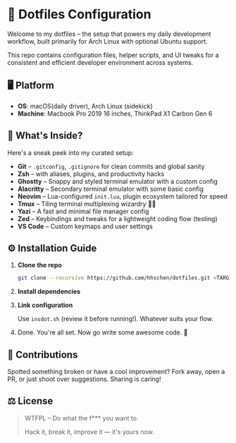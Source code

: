 # 🌱 Dotfiles Configuration

Welcome to my dotfiles – the setup that powers my daily development workflow, built primarily for Arch Linux with optional Ubuntu support.

This repo contains configuration files, helper scripts, and UI tweaks for a consistent and efficient developer environment across systems.

## 🖥️ Platform

- **OS**: macOS(daily driver), Arch Linux (sidekick)
- **Machine**: Macbook Pro 2019 16 inches, ThinkPad X1 Carbon Gen 6

## 🧰 What's Inside?

Here's a sneak peek into my curated setup:

- **Git** – `.gitconfig`, `.gitignore` for clean commits and global sanity
- **Zsh** –  with aliases, plugins, and productivity hacks
- **Ghostty** – Snappy and styled terminal emulator with a custom config
- **Alacritty** – Secondary terminal emulator with some basic config
- **Neovim** – Lua-configured `init.lua`, plugin ecosystem tailored for speed
- **Tmux** – Tiling terminal multiplexing wizardry 🧙‍♂️
- **Yazi** – A fast and minimal file manager config
- **Zed** – Keybindings and tweaks for a lightweight coding flow (testing)
- **VS Code** – Custom keymaps and user settings

## ⚙️ Installation Guide

1. **Clone the repo**
   ```sh
   git clone --recursive https://github.com/hhschen/dotfiles.git <TARGET>
   ```

2. **Install dependencies**

3. **Link configuration**

   Use `insdot.sh` (review it before running!). Whatever suits your flow.

4. Done. You're all set. Now go write some awesome code. 🚀

## 🤝 Contributions

Spotted something broken or have a cool improvement? Fork away, open a PR, or just shoot over suggestions. Sharing is caring!

## ⚖️ License
> WTFPL – Do what the f*** you want to.
>
> Hack it, break it, improve it — it's yours now.

